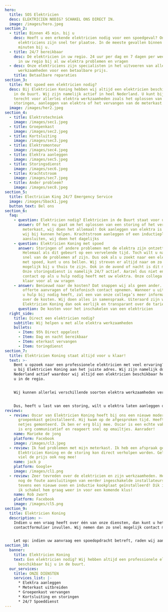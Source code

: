 ```yaml
---
hero:
  title: SOS Elektricien
  desc: ELEKTRICIEN NODIG? SCHAKEL ONS DIRECT IN.
  image: /images/hero.jpeg
section_2:
  - title: Binnen 45 min. bij u
    desc: Heeft u een erkende elektricien nodig voor een spoedgeval? Onze
      elektriciens zijn snel ter plaatse. In de meeste gevallen binnen 45
      minuten bij u.
  - title: 24/7 bereikbaar
    desc: Dé elektricien in uw regio. 24 uur per dag en 7 dagen per week. Snel hulp
      in uw regio bij al uw elektra problemen en vragen
  - desc: Onze elektriciens zijn specialisten in het uitvoeren van alle elektra
      werkzaamheden voor een betaalbare prijs.
    title: Betaalbare reparaties
section_3:
  title: Met spoed een elektricien nodig?
  desc: Bij Elektricien Koning hebben wij altijd een elektricien beschikbaar bij u
    in de buurt. Wij zijn namelijk actief in heel Nederland. U kunt bij ons
    terecht voor allerlei elektra werkzaamheden zoals het oplossen van
    storingen, aanleggen van elektra of het vervangen van de meterkast.
  image: /images/her2.jpeg
section_4:
  - title: Elektrotechniek
    image: /images/sec1.jpeg
  - title: Groepenkast
    image: /images/sec2.jpeg
  - title: Kortsluiting
    image: /images/sec3.jpeg
  - title: Elektromonteur
    image: /images/sec4.jpeg
  - title: Elektra aanleggen
    image: /images/sec5.jpeg
  - title: Storingsdienst
    image: /images/sec6.jpeg
  - title: Krachtstroom
    image: /images/sec7.jpeg
  - title: Ander probleem?
    image: /images/sec8.jpeg
section_5:
  title: Electrician King 24/7 Emergency Service
  image: /images/Sback1.jpeg
  button_text: Bel ons
section_6:
  faq:
    - question: Elektricien nodig? Elektricien in de Buurt staat voor u klaar!
      answer: Of het nu gaat om het oplossen van een storing of het vervangen van de
        meterkast, wij doen het allemaal! Ook aanleggen van elektra is iets waar
        wij bij kunnen helpen. Krachtstroom aanleggen of een inductieplaat
        aansluiten, wij doen het dagelijks
    - question: Elektricien Koning met spoed
      answer: Storingen of andere problemen met de elektra zijn ontzettend vervelend.
        Helemaal als dit gebeurt op een vervelende tijd. Toch wilt u natuurlijk
        snel van de problemen af zijn. Dus ook als u zoekt naar een elektricien
        met spoed, kunt u ons bellen. Wij streven er altijd naar om zo snel
        mogelijk bij u thuis te zijn. Ook in de avond of nacht is dit mogelijk.
        Onze storingsdienst is namelijk 24/7 actief. Aarzel dus niet en neem
        contact op als u hulp nodig heeft met uw elektra. Onze collega’s staan
        klaar voor al uw vragen
    - answer: Benieuwd naar de kosten? Dat snappen wij als geen ander. U kunt een
        offerte aanvragen of telefonisch contact opnemen. Wanneer u uitlegt waar
        u hulp bij nodig heeft, zal een van onze collega’s meer informatie geven
        over de kosten. Wij doen alles in samenspraak. Uiteraard zijn wij van
        Elektricien Koning dan ook eerlijk en transparant over de tarieven.
      question: De kosten voor het inschakelen van een elektricien
  right_side:
    title: Direct een elektricien nodig?
    subtitle: Wij helpen u met alle elektra werkzaamheden
    bullets:
      - Item: 95% Direct opgelost
      - Item: Dag en nacht bereikbaar
      - Item: eterkast vervangen
      - Item: toringdienst
section_7:
  title: Elektricien Koning staat altijd voor u klaar!
  text: >-
    Bent u opzoek naar een professionele elektricien met veel ervaring? Dan bent
    u bij Elektricien Koning aan het juiste adres. Wij zijn namelijk door heel
    Nederland actief waardoor wij altijd een elektricien beschikbaar hebben bij
    u in de regio.


    Wij kunnen allerlei verschillende soorten elektra werkzaamheden verrichten. Van het aanleggen van elektra tot het verhelpen van storingen, voor ons is het geen enkel probleem. Wij doen dit dagelijks en hierdoor kunnen wij 95% van de storingen direct oplossen


    Dus, heeft u last van een storing, wilt u elektra laten aanleggen of renoveren? Aarzel dan niet en neem contact met ons op. In de meeste gevallen is er direct een elektricien beschikbaar om u te helpen
reviews:
  - review: Oscar van Elektricien Koning heeft bij ons een nieuwe moderne
      groepenkast geïnstalleerd. Hij kwam op de afgesproken tijd. Heeft het
      netjes gemonteerd. Ik ben er erg blij mee. Oscar is een echte vakman. Hij
      is erg communicatief en reageert snel op emailtjes. Aanrader!
    name: Marieke de jong
    platform: Facebook
    image: /images/cl3.jpeg
  - review: Ik had problemen met mijn meterkast. Ik heb een afspraak gemaakt met
      Elektricien Koning en de storing kon direct verholpen worden. Gelukkig
      viel de prijs ook nog mee!
    name: jack p
    platform: Google+
    image: /images/cl1.png
  - review: Zeer tevreden over de elektricien en zijn werkzaamheden. Herstelt ook
      nog de foute aansluitingen van eerder ingeschakelde installateurs! Heeft
      tevens een nieuwe oven en inductie kookplaat geïnstalleerd! Dik in orde en
      ik schakel hem graag weer in voor een komende klus!
    name: Rob zwart
    platform: Facebook
    image: /images/cl5.png
section_9:
  title: Elektricien Koning
  description: >-
    Indien u een vraag heeft over één van onze diensten, dan kunt u het
    contactformulier invullen. Wij nemen dan zo snel mogelijk contact met u op


    Let op: indien uw aanvraag een spoedopdracht betreft, raden wij aan om telefonisch contact met ons op te nemen. Wij zijn 24/7 bereikbaar.
section_10:
  banner:
    title: Elektricien Koning
    text: Een elektricien nodig? Wij hebben altijd een professionele elektricien
      beschikbaar bij u in de buurt.
  our_services:
    title: ONZE DIENSTEN
    services_list: |-
      * Elektra aanleggen
      * Meterkast uitbreiden
      * Groepenkast vervangen
      * Kortsluiting en storingen
      * 24/7 Spoeddienst
---
```

